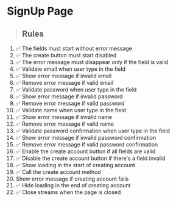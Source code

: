 # SignUp Page

> ## Rules
1. ✅ The fields must start without error message
2. ✅ The create button must start disabled
3. ✅ The error message must disappear only if the field is valid
4. ✅ Validate email when user type in the field
5. ✅ Show error message if invalid email
6. ✅ Remove error message if valid email
7. ✅ Validate password when user type in the field
8. ✅ Show error message if invalid password
9. ✅ Remove error message if valid password
10. ✅ Validate name when user type in the field
11. ✅ Show error message if invalid name
12. ✅ Remove error message if valid name
13. ✅ Validate password confirmation when user type in the field
14. ✅ Show error message if invalid password confirmation
15. ✅ Remove error message if valid password confirmation
16. ✅ Enable the create account button if all fields are valid
17. ✅ Disable the create account button if there's a field invalid
18. ✅ Show loading in the start of creating account
19. ✅ Call the create account method
20. Show error message if creating account fails
21. ✅ Hide loading in the end of creating account
22. ✅ Close streams when the page is closed